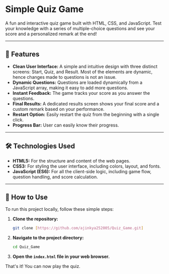 # Simple Quiz Game

A fun and interactive quiz game built with HTML, CSS, and JavaScript. Test your knowledge with a series of multiple-choice questions and see your score and a personalized remark at the end!

---

## 🚀 Features

- **Clean User Interface:** A simple and intuitive design with three distinct screens: Start, Quiz, and Result. Most of the elements are dynamic, hence changes made to questions is not an issue.
- **Dynamic Questions:** Questions are loaded dynamically from a JavaScript array, making it easy to add more questions.
- **Instant Feedback:** The game tracks your score as you answer the questions.
- **Final Results:** A dedicated results screen shows your final score and a custom remark based on your performance.
- **Restart Option:** Easily restart the quiz from the beginning with a single click.
- **Progress Bar:** User can easily know their progress.

---

## 🛠️ Technologies Used

- **HTML5:** For the structure and content of the web pages.
- **CSS3:** For styling the user interface, including colors, layout, and fonts.
- **JavaScript (ES6):** For all the client-side logic, including game flow, question handling, and score calculation.

---

## 📖 How to Use

To run this project locally, follow these simple steps:

1.  **Clone the repository:**
    ```bash
    git clone [https://github.com/ajinkya252005/Quiz_Game.git]
    ```
2.  **Navigate to the project directory:**
    ```bash
    cd Quiz_Game
    ```
3.  **Open the `index.html` file in your web browser.**

That's it! You can now play the quiz.



